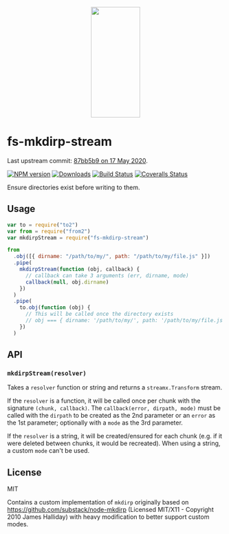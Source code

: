 <p align="center">
  <a href="http://gulpjs.com">
    <img height="257" width="114" src="https://raw.githubusercontent.com/gulpjs/artwork/master/gulp-2x.png">
  </a>
</p>

# fs-mkdirp-stream

Last upstream commit: [87bb5b9 on 17 May 2020](https://github.com/gulpjs/fs-mkdirp-stream/commit/87bb5b9a79b1645ed6b028ecdde5991534faf34f).

[![NPM version][npm-image]][npm-url] [![Downloads][downloads-image]][npm-url] [![Build Status][ci-image]][ci-url] [![Coveralls Status][coveralls-image]][coveralls-url]

Ensure directories exist before writing to them.

## Usage

```js
var to = require("to2")
var from = require("from2")
var mkdirpStream = require("fs-mkdirp-stream")

from
  .obj([{ dirname: "/path/to/my/", path: "/path/to/my/file.js" }])
  .pipe(
    mkdirpStream(function (obj, callback) {
      // callback can take 3 arguments (err, dirname, mode)
      callback(null, obj.dirname)
    })
  )
  .pipe(
    to.obj(function (obj) {
      // This will be called once the directory exists
      // obj === { dirname: '/path/to/my/', path: '/path/to/my/file.js' }
    })
  )
```

## API

### `mkdirpStream(resolver)`

Takes a `resolver` function or string and returns a `streamx.Transform` stream.

If the `resolver` is a function, it will be called once per chunk with the signature `(chunk, callback)`. The `callback(error, dirpath, mode)` must be called with the `dirpath` to be created as the 2nd parameter or an `error` as the 1st parameter; optionally with a `mode` as the 3rd parameter.

If the `resolver` is a string, it will be created/ensured for each chunk (e.g. if it were deleted between chunks, it would be recreated). When using a string, a custom `mode` can't be used.

## License

MIT

Contains a custom implementation of `mkdirp` originally based on https://github.com/substack/node-mkdirp (Licensed MIT/X11 - Copyright 2010 James Halliday) with heavy modification to better support custom modes.

<!-- prettier-ignore-start -->
[downloads-image]: https://img.shields.io/npm/dm/fs-mkdirp-stream.svg?style=flat-square
[npm-url]: https://www.npmjs.com/package/fs-mkdirp-stream
[npm-image]: https://img.shields.io/npm/v/fs-mkdirp-stream.svg?style=flat-square

[ci-url]: https://github.com/gulpjs/fs-mkdirp-stream/actions?query=workflow:dev
[ci-image]: https://img.shields.io/github/workflow/status/gulpjs/fs-mkdirp-stream/dev?style=flat-square

[coveralls-url]: https://coveralls.io/r/gulpjs/fs-mkdirp-stream
[coveralls-image]: https://img.shields.io/coveralls/gulpjs/fs-mkdirp-stream/master.svg?style=flat-square
<!-- prettier-ignore-end -->
